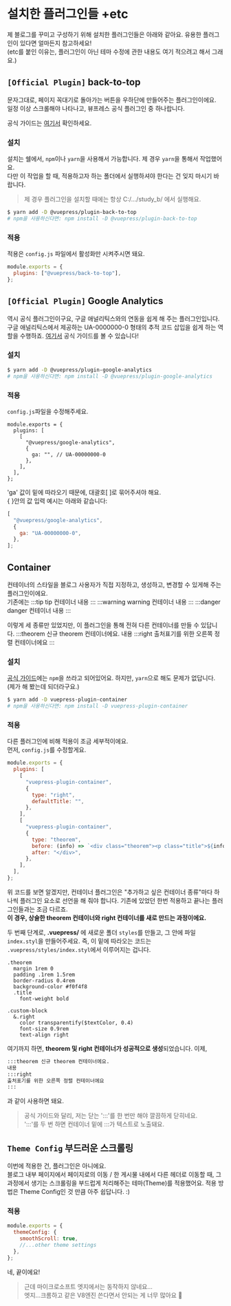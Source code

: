 # 설치한 플러그인들 +etc

제 블로그를 꾸미고 구성하기 위해 설치한 플러그인들은 아래와 같아요. 유용한 플러그인이 있다면 얼마든지 참고하세요!  
(etc를 붙인 이유는, 플러그인이 아닌 테마 수정에 관한 내용도 여기 적으려고 해서 그래요.)

## `[Official Plugin]` back-to-top

문자그대로, 페이지 꼭대기로 돌아가는 버튼을 우하단에 만들어주는 플러그인이에요.  
일정 이상 스크롤해야 나타나고, 뷰프레스 공식 플러그인 중 하나랍니다.

공식 가이드는 [여기서](https://vuepress.vuejs.org/plugin/official/plugin-back-to-top.html#vuepress-plugin-back-to-top) 확인하세요.

### 설치

설치는 쉘에서, `npm`이나 `yarn`을 사용해서 가능합니다. 제 경우 `yarn`을 통해서 작업했어요.  
다만 이 작업을 할 때, 적용하고자 하는 폴더에서 실행하셔야 한다는 건 잊지 마시기 바랍니다.

> 제 경우 플러그인을 설치할 때에는 항상 C:/.../study_b/ 에서 실행해요.

```sh
$ yarn add -D @vuepress/plugin-back-to-top
# npm을 사용하신다면: npm install -D @vuepress/plugin-back-to-top
```

### 적용

적용은 `config.js` 파일에서 활성화만 시켜주시면 돼요.

```js
module.exports = {
  plugins: ["@vuepress/back-to-top"],
};
```

## `[Official Plugin]` Google Analytics

역시 공식 플러그인이구요, 구글 애널리틱스와의 연동을 쉽게 해 주는 플러그인입니다. 구글 애널리틱스에서 제공하는 UA-0000000-0 형태의 추적 코드 삽입을 쉽게 하는 역할을 수행하죠. [여기서](https://vuepress.vuejs.org/plugin/official/plugin-google-analytics.html#vuepress-plugin-google-analytics) 공식 가이드를 볼 수 있습니다!

### 설치

```sh
$ yarn add -D @vuepress/plugin-google-analytics
# npm을 사용하신다면: npm install -D @vuepress/plugin-google-analytics
```

### 적용

`config.js`파일을 수정해주세요.

```js{3-8}
module.exports = {
  plugins: [
    [
      "@vuepress/google-analytics",
      {
        ga: "", // UA-00000000-0
      },
    ],
  ],
};
```

'ga' 값이 밑에 따라오기 때문에, 대괄호[ ]로 묶어주셔야 해요.  
{ }안의 값 입력 예시는 아래와 같습니다:

```js
[
  "@vuepress/google-analytics",
  {
    ga: "UA-00000000-0",
  },
];
```

## Container

컨테이너의 스타일을 블로그 사용자가 직접 지정하고, 생성하고, 변경할 수 있게해 주는 플러그인이에요.  
기존에는
:::tip tip 컨테이너
내용
:::
:::warning warning 컨테이너
내용
:::
:::danger danger 컨테이너
내용
:::

이렇게 세 종류만 있었지만, 이 플러그인을 통해 전혀 다른 컨테이너를 만들 수 있답니다.
:::theorem 신규 theorem 컨테이너에요.
내용
:::right
출처표기를 위한 오른쪽 정렬 컨테이너에요
:::

### 설치

[공식 가이드](https://vuepress.github.io/en/plugins/container/#vuepress-plugin-container)에는 `npm`을 쓰라고 되어있어요. 하지만, `yarn`으로 해도 문제가 없답니다. (제가 해 봤는데 되더라구요.)

```sh
$ yarn add -D vuepress-plugin-container
# npm을 사용하신다면: npm install -D vuepress-plugin-container
```

### 적용

다른 플러그인에 비해 적용이 조금 세부적이에요.  
먼저, `config.js`를 수정할게요.

```js
module.exports = {
  plugins: [
    [
      "vuepress-plugin-container",
      {
        type: "right",
        defaultTitle: "",
      },
    ],
    [
      "vuepress-plugin-container",
      {
        type: "theorem",
        before: (info) => `<div class="theorem"><p class="title">${info}</p>`,
        after: "</div>",
      },
    ],
  ],
};
```

위 코드를 보면 알겠지만, 컨테이너 플러그인은 "추가하고 싶은 컨테이너 종류"마다 하나씩 플러그인 요소로 선언을 해 줘야 합니다. 기존에 있었던 한번 적용하고 끝나는 플러그인들과는 조금 다르죠.  
**이 경우, 상술한 theorem 컨테이너와 right 컨테이너를 새로 만드는 과정이에요.**

두 번째 단계로, **.vuepress/** 에 새로운 폴더 `styles`를 만들고, 그 안에 파일 `index.styl`을 만들어주세요. 즉, 이 밑에 따라오는 코드는 `.vuepress/styles/index.styl`에서 이루어지는 겁니다.

```stylus
.theorem
  margin 1rem 0
  padding .1rem 1.5rem
  border-radius 0.4rem
  background-color #f0f4f8
  .title
    font-weight bold

.custom-block
  &.right
    color transparentify($textColor, 0.4)
    font-size 0.9rem
    text-align right
```

여기까지 하면, **theorem 및 right 컨테이너가 성공적으로 생성**되었습니다. 이제,

```md
:::theorem 신규 theorem 컨테이너에요.
내용
:::right
출처표기를 위한 오른쪽 정렬 컨테이너에요
:::
```

과 같이 사용하면 돼요.

> 공식 가이드와 달리, 저는 닫는 ':::'를 한 번만 해야 깔끔하게 닫히네요.  
> ':::'를 두 번 하면 컨테이너 밑에 :::가 텍스트로 노출돼요.

## `Theme Config` 부드러운 스크롤링

이번에 적용한 건, 플러그인은 아니에요.  
블로그 내부 페이지에서 페이지로의 이동 / 한 게시물 내에서 다른 헤더로 이동할 때, 그 과정에서 생기는 스크롤링을 부드럽게 처리해주는 테마(Theme)를 적용했어요. 적용 방법은 Theme Config인 것 만큼 아주 쉽답니다. :)

### 적용

```js
module.exports = {
  themeConfig: {
    smoothScroll: true,
    //...other theme settings
  },
};
```

네, 끝이에요!

> 근데 마이크로소프트 엣지에서는 동작하지 않네요...  
> 엣지...크롬하고 같은 V8엔진 쓴다면서 안되는 게 너무 많아요 :imp:
